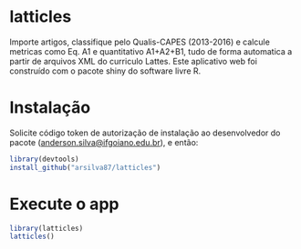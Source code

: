 # latticles

Importe artigos, classifique pelo Qualis-CAPES (2013-2016) e calcule metricas como Eq. A1 e quantitativo A1+A2+B1, tudo de forma automatica a partir de arquivos XML do curriculo Lattes.
Este aplicativo web foi construído com o pacote shiny do software livre R.

# Instalação
Solicite código token de autorização de instalação ao desenvolvedor do pacote (anderson.silva@ifgoiano.edu.br), e então:

```r
library(devtools)
install_github("arsilva87/latticles")
```

# Execute o app
```r
library(latticles)
latticles()
```
